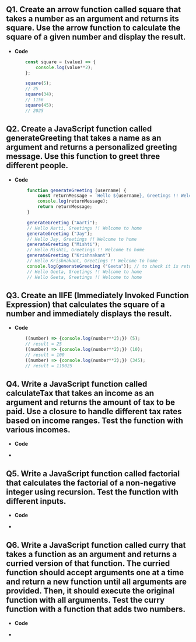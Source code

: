 ## Q1. Create an arrow function called square that takes a number as an argument and returns its square. Use the arrow function to calculate the square of a given number and display the result.
- **Code**
    ```javascript
        const square = (value) => {
            console.log(value**2);
        };

        square(5);
        // 25
        square(34);
        // 1156
        square(45);
        // 2025
    ```
## Q2. Create a JavaScript function called generateGreeting that takes a name as an argument and returns a personalized greeting message. Use this function to greet three different people.
- **Code**
``` javascript
        function generateGreeting (username) {
            const returnMessage = `Hello ${username}, Greetings !! Welcome to home`
            console.log(returnMessage);
            return returnMessage;
        }

        generateGreeting ("Aarti");
        // Hello Aarti, Greetings !! Welcome to home
        generateGreeting ("Jay");
        // Hello Jay, Greetings !! Welcome to home
        generateGreeting ("Mishti");
        // Hello Mishti, Greetings !! Welcome to home
        generateGreeting ("Krishnakant")
        // Hello Krishnakant, Greetings !! Welcome to home
        console.log(generateGreeting ("Geeta")); // to check it is returning the value or not as mention in the question. 
        // Hello Geeta, Greetings !! Welcome to home
        // Hello Geeta, Greetings !! Welcome to home
```

## Q3. Create an IIFE (Immediately Invoked Function Expression) that calculates the square of a number and immediately displays the result.
- **Code**
    ``` javascript
        ((number) => {console.log(number**2);}) (5);
        // result = 25
        ((number) => {console.log(number**2);}) (10);
        // result = 100
        ((number) => {console.log(number**2);}) (345);
        // result = 119025
    ```
## Q4. Write a JavaScript function called calculateTax that takes an income as an argument and returns the amount of tax to be paid. Use a closure to handle different tax rates based on income ranges. Test the function with various incomes.
- **Code**
-   ```Javscript

    ```
## Q5. Write a JavaScript function called factorial that calculates the factorial of a non-negative integer using recursion. Test the function with different inputs.
- **Code**
-   ```Javscript

    ```
## Q6. Write a JavaScript function called curry that takes a function as an argument and returns a curried version of that function. The curried function should accept arguments one at a time and return a new function until all arguments are provided. Then, it should execute the original function with all arguments. Test the curry function with a function that adds two numbers.
- **Code**
-   ```Javscript

    ```